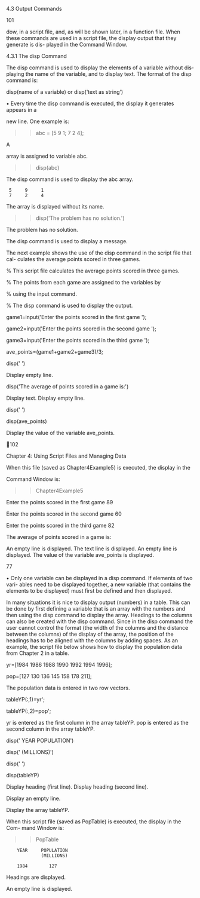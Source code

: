 4.3 Output Commands

101

dow, in a script file, and, as will be shown later, in a function file. When these
commands are used in a script file, the display output that they generate is dis-
played in the Command Window.

4.3.1 The disp Command

The disp command is used to display the elements of a variable without dis-
playing the name of the variable, and to display text. The format of the disp
command is:

disp(name of a variable) or   disp(‘text as string’)

• Every time the disp command is executed, the display it generates appears in a

new line. One example is:

>> abc = [5  9  1;  7  2  4];

A

 array is assigned to variable abc.

>> disp(abc)

The disp command is used to display the abc array.

     5     9     1
     7     2     4

The array is displayed without its name.

>> disp('The problem has no solution.')

The problem has no solution.
>>

The disp command is used
to display a message.

The next example shows the use of the disp command in the script file that cal-
culates the average points scored in three games.

% This script file calculates the average points scored in
three games.

% The points from each game are assigned to the variables by

% using the input command.

% The disp command is used to display the output.

game1=input('Enter the points scored in the first game    ');

game2=input('Enter the points scored in the second game   ');

game3=input('Enter the points scored in the third game    ');

ave_points=(game1+game2+game3)/3;

disp(' ')

Display empty line.

disp('The average of points scored in a game is:')

Display text.
Display empty line.

disp(' ')

disp(ave_points)

Display the value of the variable ave_points.

102

Chapter 4: Using Script Files and Managing Data

When this file (saved as Chapter4Example5) is executed, the display in the

Command Window is:

>> Chapter4Example5

Enter the points scored in the first game    89

Enter the points scored in the second game   60

Enter the points scored in the third game    82

The average of points scored in a game is:

An empty line is displayed.
The text line is displayed.
An empty line is displayed.
The value of the variable ave_points is displayed.

   77

• Only one variable can be displayed in a disp command. If elements of two vari-
ables need to be displayed together, a new variable (that contains the elements to
be displayed) must first be defined and then displayed.

In many situations it is nice to display output (numbers) in a table. This can
be done by first defining a variable that is an array with the numbers and then
using  the  disp  command  to  display  the  array.  Headings  to  the  columns  can
also be created with the disp command. Since in the disp command the user
cannot control the format (the width of the columns and the distance between
the columns) of the display of the array, the position of the headings has to be
aligned with the columns by adding spaces. As an example, the script file below
shows how to display the population data from Chapter 2 in a table.

yr=[1984 1986 1988 1990 1992 1994 1996];

pop=[127 130 136 145 158 178 211];

The population data is
entered in two row vectors.

tableYP(:,1)=yr';

tableYP(:,2)=pop';

yr is entered as the first column in the array tableYP.
pop is entered as the second column in the array tableYP.

disp('        YEAR     POPULATION')

disp('                 (MILLIONS)')

disp(' ')

disp(tableYP)

Display heading (first line).
Display heading (second line).

Display an empty line.

Display the array tableYP.

When  this  script  file  (saved  as  PopTable)  is  executed,  the  display  in  the  Com-
mand Window is:

>> PopTable

        YEAR     POPULATION
                 (MILLIONS)

        1984        127

Headings are displayed.

An empty line is displayed.

